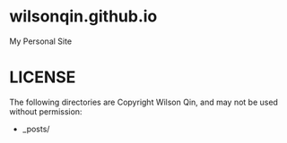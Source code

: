wilsonqin.github.io
===================

My Personal Site


LICENSE
=======

The following directories are Copyright Wilson Qin, and may not be used without permission:
- _posts/
